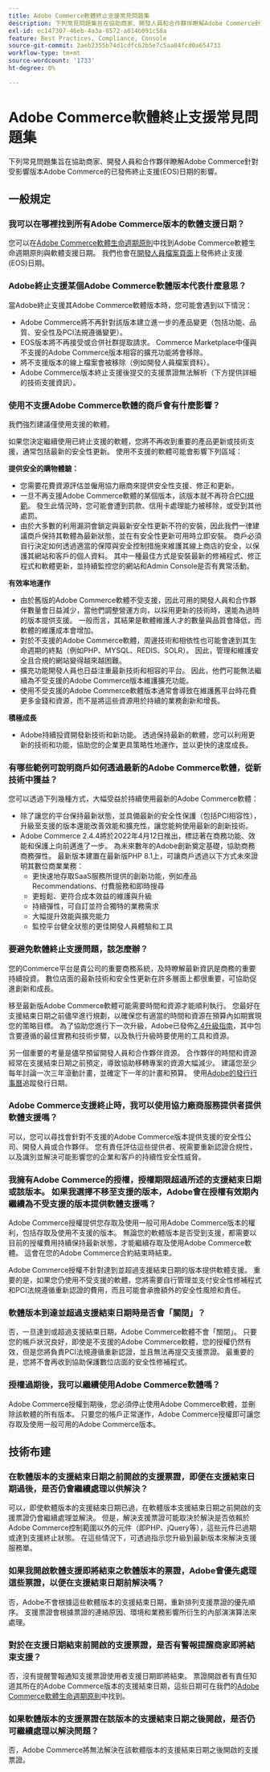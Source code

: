 ```yaml
---
title: Adobe Commerce軟體終止支援常見問題集
description: 下列常見問題集旨在協助商家、開發人員和合作夥伴瞭解Adobe Commerce針對受影響版本Adobe Commerce的已發佈終止支援(EOS)日期的影響。
exl-id: ec147307-46eb-4a3a-8572-a014b091c58a
feature: Best Practices, Compliance, Console
source-git-commit: 2aeb2355b74d1cdfc62b5e7c5aa04fcd0a654733
workflow-type: tm+mt
source-wordcount: '1733'
ht-degree: 0%

---
```


# Adobe Commerce軟體終止支援常見問題集

下列常見問題集旨在協助商家、開發人員和合作夥伴瞭解Adobe Commerce針對受影響版本Adobe Commerce的已發佈終止支援(EOS)日期的影響。

## 一般規定

### 我可以在哪裡找到所有Adobe Commerce版本的軟體支援日期？

您可以在[Adobe Commerce軟體生命週期原則](https://www.adobe.com/content/dam/cc/en/legal/terms/enterprise/pdfs/Adobe-Commerce-Software-Lifecycle-Policy.pdf)中找到Adobe Commerce軟體生命週期原則與軟體支援日期。 我們也會在[開發人員檔案頁面](https://experienceleague.adobe.com/zh-hant/docs/commerce-operations/release/versions)上發佈終止支援(EOS)日期。

### Adobe終止支援某個Adobe Commerce軟體版本代表什麼意思？

當Adobe終止支援其Adobe Commerce軟體版本時，您可能會遇到以下情況：

* Adobe Commerce將不再針對該版本建立進一步的產品變更（包括功能、品質、安全性及PCI法規遵循變更）。
* EOS版本將不再接受或合併社群提取請求。 Commerce Marketplace中僅與不支援的Adobe Commerce版本相容的擴充功能將會移除。
* 將不支援版本的線上檔案會被移除（例如開發人員檔案資料）。
* Adobe Commerce版本終止支援後提交的支援票證無法解析（下方提供詳細的技術支援資訊）。

### 使用不支援Adobe Commerce軟體的商戶會有什麼影響？

我們強烈建議僅使用支援的軟體。

如果您決定繼續使用已終止支援的軟體，您將不再收到重要的產品更新或技術支援，通常包括最新的安全性更新。 使用不支援的軟體可能會影響下列區域：

**提供安全的購物體驗：**

* 您需要花費資源評估並僱用協力廠商來提供安全性支援、修正和更新。
* 一旦不再支援Adobe Commerce軟體的某個版本，該版本就不再符合[PCI規範](https://www.pcisecuritystandards.org/pci_security/maintaining_payment_security)。 發生此情況時，您可能會遭到罰款、信用卡處理能力被移除，或受到其他處罰。
* 由於大多數的利用漏洞會鎖定與最新安全性更新不符的安裝，因此我們一律建議商戶保持其軟體為最新狀態，並在有安全性更新可用時立即安裝。 商戶必須自行決定如何透過適當的保障與安全控制措施來維護其線上商店的安全，以保護其網站和客戶的個人資料。 其中一種最佳方式是安裝最新的修補程式、修正程式和軟體更新，並持續監控您的網站和Admin Console是否有異常活動。

**有效率地運作**

* 由於舊版的Adobe Commerce軟體不受支援，因此可用的開發人員和合作夥伴數量會日益減少，當他們調整營運方向，以採用更新的技術時，還能為過時的版本提供支援。 一般而言，其結果是軟體維護人才的數量與品質會降低，而軟體的維護成本會增加。
* 對於不支援的Adobe Commerce軟體，周邊技術和相依性也可能會達到其生命週期的終點（例如PHP、MYSQL、REDIS、SOLR）。 因此，管理和維護安全且合規的網站變得越來越困難。
* 擴充功能開發人員也日益注重最新技術和相容的平台。 因此，他們可能無法繼續為不受支援的Adobe Commerce版本維護擴充功能。
* 使用不受支援的Adobe Commerce軟體版本通常會導致在維護舊平台時花費更多金錢和資源，而不是將這些資源用於持續的業務創新和增長。

**積極成長**

* Adobe持續投資開發新技術和新功能。 透過保持最新的軟體，您可以利用更新的技術和功能，協助您的企業更具策略性地運作，並以更快的速度成長。

### 有哪些範例可說明商戶如何透過最新的Adobe Commerce軟體，從新技術中獲益？

您可以透過下列幾種方式，大幅受益於持續使用最新的Adobe Commerce軟體：

* 除了讓您的平台保持最新狀態，並具備最新的安全性保護（包括PCI相容性），升級至支援的版本還能改善效能和擴充性，讓您能夠使用最新的創新技術。
* Adobe Commerce 2.4.4將於2022年4月12日推出，標誌著在商務功能、效能和保護上向前邁進了一步。 為未來數年的Adobe創新奠定基礎，協助商務商務彈性。 最新版本建置在最新版PHP 8.1上，可讓商戶透過以下方式未來證明其數位商業業務：
   * 更快速地存取SaaS服務所提供的創新功能，例如產品Recommendations、付費服務和即時搜尋
   * 更輕鬆、更符合成本效益的維護與升級
   * 持續彈性，可自訂並符合獨特的業務需求
   * 大幅提升效能與擴充能力
   * 監控平台健全狀態的更佳開發人員體驗和工具

### 要避免軟體終止支援問題，該怎麼辦？

您的Commerce平台是貴公司的重要商務系統，及時瞭解最新資訊是商務的重要持續投資。 數位店面的最新技術和安全性更新在許多層面上都很重要，可協助促進創新和成長。

移至最新版Adobe Commerce軟體可能需要時間和資源才能順利執行。 您最好在支援結束日期之前儘早進行規劃，以確保您有適當的時間和資源在預算內如期實現您的策略目標。 為了協助您進行下一次升級，Adobe已發佈[2.4升級指南](https://experienceleague.adobe.com/docs/commerce-operations/assets/adobe-commerce-2-4-upgrade-guide.pdf?lang=zh-Hant)，其中包含要遵循的最佳實務和技術步驟，以及執行升級時要使用的工具和資源。

另一個重要的考量是儘早預留開發人員和合作夥伴資源。 合作夥伴的時間和資源經常在支援結束日期之前預定，導致協助移轉專案的資源大幅減少。 建議您至少每年討論一次三年滾動計畫，並確定下一年的計畫和預算。 使用[Adobe的發行行事曆](https://experienceleague.adobe.com/zh-hant/docs/commerce-operations/release/planning/schedule)追蹤發行日期。

### Adobe Commerce支援終止時，我可以使用協力廠商服務提供者提供軟體支援嗎？

可以，您可以尋找會針對不支援的Adobe Commerce版本提供支援的安全性公司、開發人員或合作夥伴。 您有責任評估這些提供者、視需要重新認證合規性，以及識別並解決可能影響您的企業和客戶的持續性安全性威脅。

### 我擁有Adobe Commerce的授權，授權期限超過所述的支援結束日期或該版本。 如果我選擇不移至支援的版本，Adobe會在授權有效期內繼續為不受支援的版本提供軟體支援嗎？

Adobe Commerce授權提供您存取及使用一般可用Adobe Commerce版本的權利，包括存取及使用不支援的版本。 無論您的軟體版本是否受到支援，都需要以目前的授權費用持續保持最新狀態，才能繼續存取及使用Adobe Commerce軟體。 這會在您的Adobe Commerce合約結束時結束。

Adobe Commerce授權不針對達到並超過支援結束日期的版本提供軟體支援。 重要的是，如果您仍使用不受支援的軟體，您將需要自行管理並支付安全性修補程式和PCI法規遵循重新認證的費用，而且可能會承擔額外的安全性風險和責任。

### 軟體版本到達並超過支援結束日期時是否會「關閉」？

否，一旦達到或超過支援結束日期，Adobe Commerce軟體不會「關閉」。 只要您的帳戶狀況良好，即使是不支援的Adobe Commerce軟體，您的授權仍然有效，但是您將負責PCI法規遵循重新認證，並且無法再提交支援票證。 最重要的是，您將不會再收到協助保護數位店面的安全性修補程式。

### 授權過期後，我可以繼續使用Adobe Commerce軟體嗎？

Adobe Commerce授權到期後，您必須停止使用Adobe Commerce軟體，並刪除該軟體的所有版本。 只要您的帳戶正常運作，Adobe Commerce授權即可讓您存取及使用一般可用的Adobe Commerce版本。

## 技術布建

### 在軟體版本的支援結束日期之前開啟的支援票證，即便在支援結束日期過後，是否仍會繼續處理以供解決？

可以，即使軟體版本的支援結束日期已過，在軟體版本支援結束日期之前開啟的支援票證仍會繼續處理並解決。 但是，解決支援票證可能取決於解決是否依賴於Adobe Commerce控制範圍以外的元件（即PHP、jQuery等），這些元件已過期或達到支援終止狀態。 在這些情況下，可透過指示您升級到最新版本來解決支援服務單。

### 如果我開啟軟體支援即將結束之軟體版本的票證，Adobe會優先處理這些票證，以便在支援結束日期前解決嗎？

否，Adobe不會根據這些軟體版本的支援結束日期，重新排列支援票證的優先順序。 支援票證會根據票證的連絡原因、環境和業務影響所衍生的內部演演算法來處理。

### 對於在支援日期結束前開啟的支援票證，是否有警報提醒商家即將結束支援？

否，沒有提醒警報通知支援票證使用者支援日期即將結束。 票證開啟者有責任知道其所在的Adobe Commerce版本的支援結束日期，這些日期可在我們的[Adobe Commerce軟體生命週期原則](https://magento.com/sites/default/files/magento-software-lifecycle-policy.pdf)中找到。

### 如果軟體版本的支援票證在該版本的支援結束日期之後開啟，是否仍可繼續處理以解決問題？

否，Adobe Commerce將無法解決在該軟體版本的支援結束日期之後開啟的支援票證。
